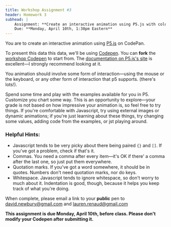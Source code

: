 ```yaml
---
title: Workshop Assignment #3
header: Homework 3
subhead: |
    Assignment: **Create an interactive animation using P5.js with colors and shapes.**  
    Due: **Monday, April 10th, 1:30pm Eastern**
---
```


You are to create an interactive animation using [P5.js](http://p5js.org) on CodePan.  

To present this data this data, we'll be using [Codepen](https://codepen.io/).  You can **fork** the [workshop Codepen](http://codepen.io/workergnome/pen/ZeZMdw/) to start from. The [documentation on P5.js's site](https://p5js.org/reference/) is excellent—I strongly recommend looking at it.

You animation should involve some form of interaction—using the mouse or the keyboard, or any other form of interaction that p5 supports.  (there's lots!).

Spend some time and play with the examples available for you in P5. Customize you chart some way.  This is an opportunity to explore—your grade is not based on how impressive your animation is, so feel free to try things.  If you're comfortable with Javascript, try using external images or dynamic animations; if you're just learning about these things, try changing some values, adding code from the examples, or jst playing around.

### Helpful Hints:

* Javascript tends to be very picky about there being paired `{}`  and `[]`.  If you've got a problem, check if that's it.
* Commas.  You need a comma after every item—it's OK if there' a comma after the last one, so just put them everywhere.
* Quotation marks.  If you've got a word somewhere, it should be in quotes.  Numbers don't need quotation marks, nor do keys.
* Whitespace.  Javascript tends to ignore whitespace, so don't worry to much about it.  Indentation is good, though, because it helps you keep track of what you're doing.


When complete, please email a link to your **public** pen to <david.newbury@gmail.com> and <lauren.renaud@gmail.com> 

**This assignment is due Monday, April 10th, before class.  Please don't modify your Codepen after submitting it.**
